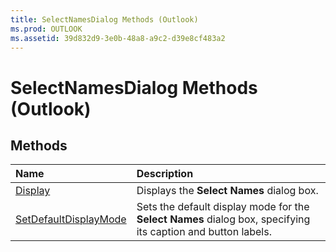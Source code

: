 ```yaml
---
title: SelectNamesDialog Methods (Outlook)
ms.prod: OUTLOOK
ms.assetid: 39d832d9-3e0b-48a8-a9c2-d39e8cf483a2
---
```



# SelectNamesDialog Methods (Outlook)

## Methods



|**Name**|**Description**|
|:-----|:-----|
|[Display](selectnamesdialog-display-method-outlook.md)|Displays the  **Select Names** dialog box.|
|[SetDefaultDisplayMode](selectnamesdialog-setdefaultdisplaymode-method-outlook.md)|Sets the default display mode for the  **Select Names** dialog box, specifying its caption and button labels.|

